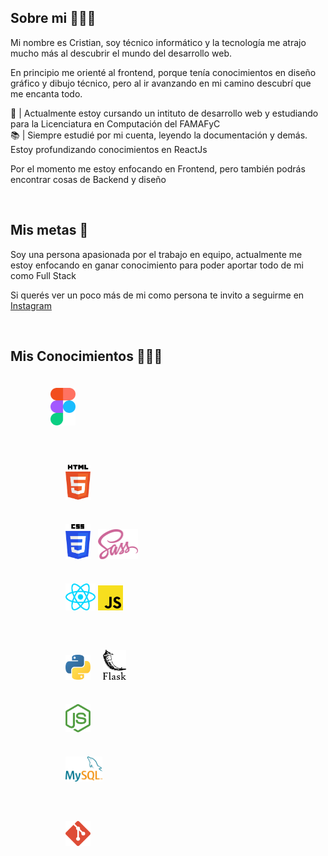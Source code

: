 <!DOCTYPE html>
<html>
<head>
  <meta charset="UTF-8">
  <meta http-equiv="X-UA-Compatible" content="IE=edge">
  <meta name="viewport" content="width=device-width, initial-scale=1.0">
</head>
<body>

  <section id="sobre-mi">
    <h1>Sobre mi 🙆🏽‍♂️</h1>
    <p>Mi nombre es Cristian, soy técnico informático y la tecnología me atrajo mucho más al descubrir el mundo del desarrollo web.</p>
    <p>En principio me orienté al frontend, porque tenía conocimientos en diseño gráfico y dibujo técnico, pero al ir avanzando en mi camino descubrí que me encanta todo.</p>
    <p>
      📙 | Actualmente estoy cursando un intituto de desarrollo web y estudiando para la Licenciatura en Computación del FAMAFyC
      <br />
      📚 | Siempre estudié por mi cuenta, leyendo la documentación y demás. Estoy profundizando conocimientos en ReactJs
    </p>
    <p>Por el momento me estoy enfocando en Frontend, pero también podrás encontrar cosas de Backend y diseño</p>
  </section>

  <br />

  <section id="mis-metas">
    <h2>Mis metas 🎯</h2>
    <p>Soy una persona apasionada por el trabajo en equipo, actualmente me estoy enfocando en ganar conocimiento para poder aportar todo de mi como Full Stack</p>
    <p>Si querés ver un poco más de mi como persona te invito a seguirme en <a href="https://www.instagram.com/crisg.sosa/" alt="perfil de instagram">Instagram</a></p>
  </section>

  <br />

  <h2>Mis Conocimientos 👨🏽‍🎓</h2>

<div id="design" style="margin: 24px 0 0 24px; display: flex; flex-direction: column; gap: 8px;">
  <figure>  
    <img src="./icons/figma-logo.svg" width="40px">
  </figure>
</didv>

<div id="frontend" style="margin: 24px 0 0 24px; display: flex; flex-direction: column; gap: 8px;">
  <figure>
    <img src="./icons/html-logo.svg" width="40px">
  </figure>

  <figure>
    <img src="./icons/css-logo.svg" width="40px" style="margin-right: 8px">
    <img src="./icons/sass-logo.svg" height="48px">
  </figure>

  <figure>
    <img src="./icons/reactjs-logo.svg" width="48px" >
    <img src="./icons/javascript-logo.svg" width="40px" style="margin-right: 8px">
  </figure>
</div>

<div id="frontend" style="margin: 24px 0 0 24px; display: flex; flex-direction: column; gap: 8px;">
  <figure>
    <img src="./icons/python-logo.svg" width="40px" style="margin-right: 16px">
    <img src="./icons/flask-logo.svg" height="48px">
  </figure>

  <figure>
    <img src="./icons/nodejs-logo.svg" width="40px">
  </figure>

  <figure>
    <img src="./icons/mysql-logo.svg" height="40px">
  </figure>
</div>

<div id="design" style="margin: 24px 0 0 24px; display: flex; flex-direction: column; gap: 8px;">
  <figure>  
    <img src="./icons/git-logo.svg" width="40px">
  </figure>
</div>
</body>
